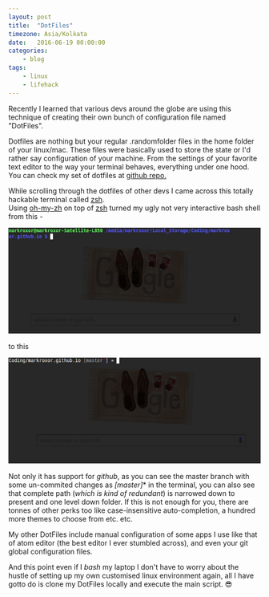 ```yaml
---
layout: post
title:  "DotFiles"
timezone: Asia/Kolkata
date:   2016-06-19 00:00:00
categories:
    - blog
tags:
    - linux
    - lifehack
---
```

Recently I learned that various devs around the globe are using this technique of creating
their own bunch of configuration file named "DotFiles".  

Dotfiles are nothing but your regular .randomfolder files in the home folder of your linux/mac.
These files were basically used to store the state or I'd rather say configuration of your machine.
From the settings of your favorite text editor to the way your terminal behaves, everything under one hood.
You can check my set of dotfiles at [github repo.](https://github.com/markroxor/dotfiles)

While scrolling through the dotfiles of other devs I came across this totally hackable terminal called [zsh](www.zsh.org).  
Using [oh-my-zh](https://github.com/robbyrussell/oh-my-zsh) on top of [zsh](www.zsh.org) turned my ugly not very interactive bash shell from this -  

![oh-my-zsh](/img/posts/2016/DotFiles/bash.jpg)  

to this

![oh-my-zsh](/img/posts/2016/DotFiles/zsh.png)  

Not only it has support for _github_, as you can see the master branch with some un-commited changes as **[master*]** in the terminal, you can also see that complete path (_which is kind of redundant_) is narrowed down to present and one level down folder. If this is not enough for you, there are tonnes of other perks too like case-insensitive auto-completion, a hundred more themes to choose from etc. etc.

My other DotFiles include manual configuration of some apps I use like that of atom editor (the best editor I ever stumbled across), and even your git global configuration files.

And this point even if I _bash_ my laptop I don't have to worry about the hustle of setting up my own customised linux environment again, all I have gotto do is clone my DotFiles locally and execute the main script. :sunglasses:
